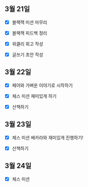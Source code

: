 ## 3월 21일

- [x] 블랙잭 미션 마무리
- [x] 블랙잭 피드백 정리
- [x] 위클리 회고 작성
- [x] 글쓰기 초안 작성



## 3월 22일

- [x] 페어와 가벼운 이야기로 시작하기
- [x] 체스 미션 재미있게 하기
- [x] 산책하기



## 3월 23일

- [x] 체스 미션 배카라와 재미있게 진행하기!
- [x] 산책하기



## 3월 24일

- [x] 체스 미션
